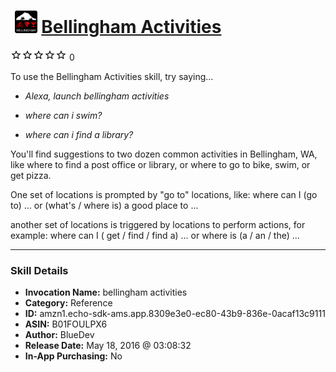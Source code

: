 # &nbsp;<img src="skill_icon" alt="Bellingham Activities icon" width="36"> [Bellingham Activities](http://alexa.amazon.com/#skills/amzn1.echo-sdk-ams.app.8309e3e0-ec80-43b9-836e-0acaf13c9111)
![0 stars](../../images/ic_star_border_black_18dp_1x.png)![0 stars](../../images/ic_star_border_black_18dp_1x.png)![0 stars](../../images/ic_star_border_black_18dp_1x.png)![0 stars](../../images/ic_star_border_black_18dp_1x.png)![0 stars](../../images/ic_star_border_black_18dp_1x.png) 0

To use the Bellingham Activities skill, try saying...

* *Alexa, launch bellingham activities*

* *where can i swim?*

* *where can i find a library?*

You'll find suggestions to two dozen common activities in Bellingham, WA, like where to find a post office or library, or where to go to bike, swim, or get pizza.

One set of locations is prompted by "go to" locations, like:
where can I (go to) ...
or
(what's / where is) a good place to ...

another set of locations is triggered by locations to perform actions, for example:
where can I ( get / find / find a) ...
or
where is (a / an / the) ...

***

### Skill Details

* **Invocation Name:** bellingham activities
* **Category:** Reference
* **ID:** amzn1.echo-sdk-ams.app.8309e3e0-ec80-43b9-836e-0acaf13c9111
* **ASIN:** B01FOULPX6
* **Author:** BlueDev
* **Release Date:** May 18, 2016 @ 03:08:32
* **In-App Purchasing:** No
